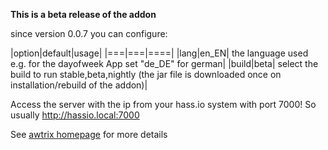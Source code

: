 **This is a beta release of the addon**

since version 0.0.7 you can configure:

|option|default|usage|
|===|===|====|
|lang|en_EN| the language used e.g. for the dayofweek App set "de_DE" for german|
|build|beta| select the build to run stable,beta,nightly (the jar file is downloaded once on installation/rebuild of the addon)|

Access the server with the ip from your hass.io system with port 7000!
So usually http://hassio.local:7000

See [awtrix homepage](https://docs.blueforcer.de/#/v2/README) for more details
